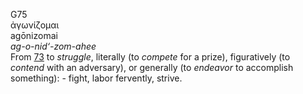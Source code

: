 <body>
  <p>G75<br>  ἀγωνίζομαι  <br> agōnizomai  <br><i>ag-o-nid‘-zom-ahee </i><br>From <a href="g0073.htm">73</a>  to <i>struggle</i>, literally (to <i>compete</i> for a prize), figuratively (to <i>contend</i> with an adversary), or generally (to <i>endeavor</i> to accomplish something): - fight, labor fervently, strive.<br></p>
 </body>